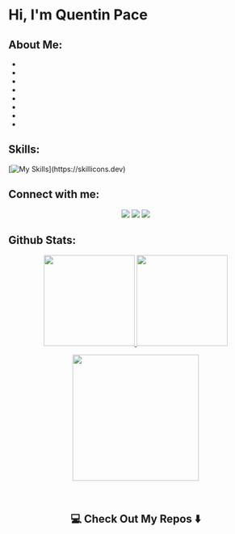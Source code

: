# Hi, I'm Quentin Pace

## About Me:


-
-
-
-
-
-
-
-

## Skills:

[![My Skills](https://skillicons.dev/icons?i=js,py,react,redux,html,css,aws,docker,express,sequelize,flask,vite,sqlite,linux,nodejs,npm,postgres,postman,)](https://skillicons.dev)



## Connect with me:
<div align="center">
    <a href="https://www.linkedin.com/in/quentin-pace-507820300" target="_blank"><img src="https://img.shields.io/badge/-Quentin Pace-0077B5?style=flat&logo=Linkedin&logoColor=white"/></a>
    <a href="mailto:quentinepace@gmail.com"><img src="https://img.shields.io/badge/-quentinepace@gmail.com-D14836?style=flat&logo=Gmail&logoColor=white"/></a>
    <a href="https://leetcode.com/u/quentinpace/" target="_blank"><img src="https://img.shields.io/badge/-Quentin Pace-FFA116?style=flat&logo=LeetCode&logoColor=white"/></a>
</div>

 ## Github Stats:
<p align="center">
    <a href="https://github.com/quentinpace">
        <img height="180em" src="https://github-readme-stats-git-masterrstaa-rickstaa.vercel.app/api?username=quentinpace&show_icons=true&theme=onedark&include_all_commits=true&count_private=true&hide_border=true"/>
        <img height="180em" src="https://github-readme-stats-eight-theta.vercel.app/api/top-langs/?username=quentinpace&langs_count=12&layout=compact&langs_count=8&theme=onedark&include_all_commits=true&count_private=true&hide_border=true" />
    </a>
</p>
<!-- Activity Graph -->
<p align="center">
  <a href="https://github.com/quentinpace">
    <img height=250 src="https://github-readme-activity-graph.vercel.app/graph?username=quentinpace&bg_color=282c34&color=FDFD96&line=FDFD96&point=FFFFFF&area_color=79FE96&border_radius=24.5&title_color=FDFD96&border_radius=20px"/>
  </a> 
</p>

<br>

<div id="header" align="center">

  <img src="https://komarev.com/ghpvc/?username=quentinpacev&style=for-the-badge&color=orange" alt=""/>
</div>

<h2  align="center">💻 Check Out My Repos ⬇️ </h2>
